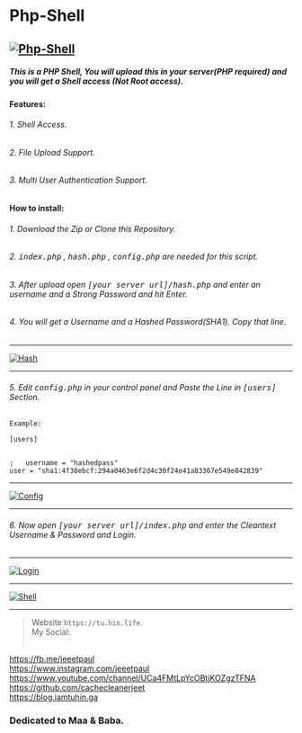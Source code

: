 # Php-Shell
[![Php-Shell](https://firebasestorage.googleapis.com/v0/b/webtuhin.appspot.com/o/shell%2Ffavicon.ico?alt=media&token=5cd44a03-69c1-40f4-84e9-080deb284585 "Php-Shell")](https://firebasestorage.googleapis.com/v0/b/webtuhin.appspot.com/o/shell%2Ffavicon.ico?alt=media&token=5cd44a03-69c1-40f4-84e9-080deb284585 "Php-Shell")
------------

##### **This is a PHP Shell, You will upload this in your server(PHP required) and you will get a Shell access (Not Root access).**


**Features:**
###### 1. Shell Access.
###### 2. File Upload Support.
###### 3. Multi User Authentication Support.


**How to install:**
###### 1. Download the Zip or Clone this Repository.
###### 2. <tt>index.php</tt> , <tt>hash.php</tt> , <tt>config.php</tt> are needed for this script.
###### 3. After upload open <tt>[your server url]/hash.php</tt> and enter an username and a Strong Password and hit Enter.
###### 4.  You will get a Username and a Hashed Password(SHA1). Copy that line.

------------


[![Hash](https://firebasestorage.googleapis.com/v0/b/webtuhin.appspot.com/o/shell%2Fhash.png?alt=media&token=430ae877-d4b5-403a-b812-69114d79ea80 "Hash")](https://firebasestorage.googleapis.com/v0/b/webtuhin.appspot.com/o/shell%2Fhash.png?alt=media&token=430ae877-d4b5-403a-b812-69114d79ea80 "Hash")

------------
###### 5.  Edit <tt>config.php</tt> in your control panel and Paste the Line in <tt>[users]</tt> Section.

`Example:`
    
	[users]
	
	
    ;   username = "hashedpass"
    user = "sha1:4f38ebcf:294a0463e6f2d4c30f24e41a83367e549e842839"

    

------------


[![Config](https://firebasestorage.googleapis.com/v0/b/webtuhin.appspot.com/o/shell%2Fconfig.png?alt=media&token=1b5887d1-0ce3-4c1a-ab36-96057805f972 "Config")](https://firebasestorage.googleapis.com/v0/b/webtuhin.appspot.com/o/shell%2Fconfig.png?alt=media&token=1b5887d1-0ce3-4c1a-ab36-96057805f972 "Config")

------------


###### 6.  Now open <tt>[your server url]/index.php</tt> and enter the Cleantext Username & Password and Login.

------------
[![Login](https://firebasestorage.googleapis.com/v0/b/webtuhin.appspot.com/o/shell%2Flogin.png?alt=media&token=655ff3bc-6702-4425-ae69-01faab2da89c "Login")](https://firebasestorage.googleapis.com/v0/b/webtuhin.appspot.com/o/shell%2Flogin.png?alt=media&token=655ff3bc-6702-4425-ae69-01faab2da89c "Login")

------------


[![Shell](https://firebasestorage.googleapis.com/v0/b/webtuhin.appspot.com/o/shell%2Fshell.png?alt=media&token=6f5f91a1-28fb-4a33-a6e9-90ce29dae424 "Shell")](https://firebasestorage.googleapis.com/v0/b/webtuhin.appspot.com/o/shell%2Fshell.png?alt=media&token=6f5f91a1-28fb-4a33-a6e9-90ce29dae424 "Shell")

------------

>Website `https://tu.hin.life`.<br>
>My Social:<br><br>

https://fb.me/jeeetpaul<br>
https://www.instagram.com/jeeetpaul<br>
https://www.youtube.com/channel/UCa4FMtLpYcOBtjKOZgzTFNA<br>
https://github.com/cachecleanerjeet<br>
https://blog.iamtuhin.ga


###  Dedicated to Maa & Baba.



